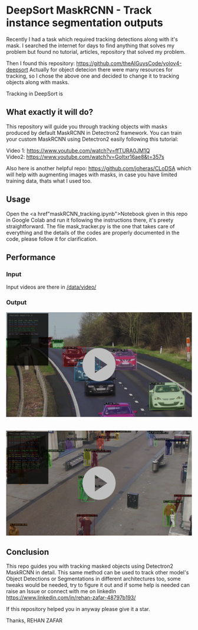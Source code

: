 # DeepSort MaskRCNN - Track instance segmentation outputs

Recently I had a task which required tracking detections along with it's mask. I searched the internet for days to find anything that solves my problem but found no tutorial, articles, repository that solved my problem. <br/>

Then I found this repository: https://github.com/theAIGuysCode/yolov4-deepsort
Actually for object detecion there were many resources for tracking, so I chose the above one and decided to change it to tracking objects along with masks.

Tracking in DeepSort is 


## What exactly it will do?

This repository will guide you through tracking objects with masks produced by default MaskRCNN in Detectron2 framework.
You can train your custom MaskRCNN using Detectron2 easily following this tutorial:

Video 1: https://www.youtube.com/watch?v=ffTURA0JM1Q <br/>
Video2: https://www.youtube.com/watch?v=GoItxr16ae8&t=357s

Also here is another helpful repo: https://github.com/joheras/CLoDSA which will help with augmenting images with masks, in case you have limited training data, thats what I used too.


## Usage

Open the <a href"maskRCNN_tracking.ipynb">Notebook</a> given in this repo in Google Colab and run it following the instructions there, it's preety straightforward.
The file mask_tracker.py is the one that takes care of everything and the details of the codes are properly documented in the code, please follow it for clarification.


## Performance 

### Input
Input videos are there in <a href="/data/video/">/data/video/</a>


### Output
<a href="https://drive.google.com/file/d/1Gf8NUKqZJ2PN4hhAEPdQ-oQ2PPK8lN0v/view?usp=share_link"><img src="/cars.png" width=800></a>
<br/><br/><br/>
<a href="https://drive.google.com/file/d/1fP_wjmwxBWg1R6Ij7QHbaL4aHFvn83es/view?usp=share_link"><img src="/public.png" width=800></a>



## Conclusion

This repo guides you with tracking masked objects using Detectron2 MaskRCNN in detail. This same method can be used to track other model's Object Detections or Segmentations in different architectures too, some tweaks would be needed, try to figure it out and if some help is needed can raise an Issue or connect with me on linkedIn https://www.linkedin.com/in/rehan-zafar-48797b193/

If this repository helped you in anyway please give it a star.

Thanks,
REHAN ZAFAR
